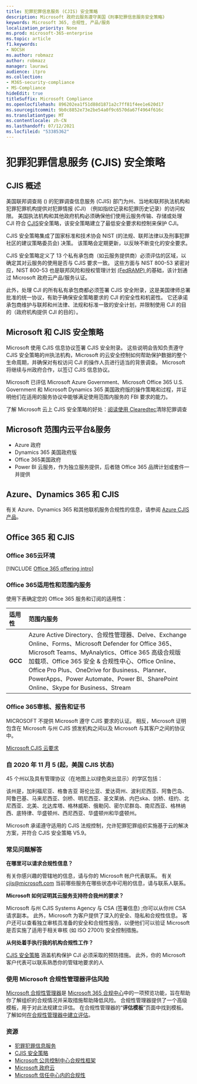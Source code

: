 ```yaml
---
title: 犯罪犯罪信息服务 (CJIS) 安全策略
description: Microsoft 政府云服务遵守美国《刑事犯罪信息服务安全策略》
keywords: Microsoft 365, 合规性, 产品/服务
localization_priority: None
ms.prod: microsoft-365-enterprise
ms.topic: article
f1.keywords:
- NOCSH
ms.author: robmazz
author: robmazz
manager: laurawi
audience: itpro
ms.collection:
- M365-security-compliance
- MS-Compliance
hideEdit: true
titleSuffix: Microsoft Compliance
ms.openlocfilehash: 896202ea1f51d88d1871a2c7ff81f4ee1e620d17
ms.sourcegitcommit: 9b0c8852e73e2be54a0f9c6570da67f4964f616c
ms.translationtype: MT
ms.contentlocale: zh-CN
ms.lasthandoff: 07/12/2021
ms.locfileid: "53385362"
---
```

# <a name="criminal-justice-information-services-cjis-security-policy"></a>犯罪犯罪信息服务 (CJIS) 安全策略

## <a name="cjis-overview"></a>CJIS 概述

美国联邦调查局 () 的犯罪调查信息服务 (CJIS) 部门为州、当地和联邦执法机构和犯罪犯罪机构提供对犯罪情报 (CJI) （例如指纹记录和犯罪历史记录）的访问权限。 美国执法机构和其他政府机构必须确保他们使用云服务传输、存储或处理 CJI 符合 [CJIS](https://aka.ms/cjis-security-policy)安全策略，该安全策略建立了最低安全要求和控制来保护 CJI。

CJIS 安全策略集成了国家标准和技术协会 NIST (的法规、联邦法律以及刑事犯罪社区的建议策略委员会) 决策。 该策略会定期更新，以反映不断变化的安全要求。

CJIS 安全策略定义了 13 个私有承包商（如云服务提供商）必须评估的区域，以确定其对云服务的使用是否与 CJIS 要求一致。 这些方面与 NIST 800-53 紧密对应，NIST 800-53 也是联邦风险和授权管理计划 [ (FedRAMP) ](offering-FedRAMP.md)的基础，该计划通过 Microsoft 政府云产品/服务认证。

此外，处理 CJI 的所有私有承包商都必须签署 CJIS 安全附录，这是美国律师总署批准的统一协议，有助于确保安全策略要求的 CJI 的安全性和机密性。 它还承诺承包商维护与联邦和州法律、法规和标准一致的安全计划，并限制使用 CJI 的目的（政府机构提供 CJI 的目的）。

## <a name="microsoft-and-cjis-security-policy"></a>Microsoft 和 CJIS 安全策略

Microsoft 使用 CJIS 信息协议签署 CJIS 安全附录。 这些说明会告知负责遵守 CJIS 安全策略的州执法机构，Microsoft 的云安全控制如何帮助保护数据的整个生命周期，并确保对有权访问 CJI 的操作人员进行适当的背景调查。 Microsoft 将继续与州政府合作，以签订 CJIS 信息协议。

Microsoft 已评估 Microsoft Azure Government、Microsoft Office 365 U.S. Government 和 Microsoft Dynamics 365 美国政府版的操作策略和过程，并证明他们在适用的服务协议中能够满足使用范围内服务的 FBI 要求的能力。

了解 Microsoft 云上 CJIS 安全策略的好处：[阅读使用 Clearedtec](https://customers.microsoft.com/story/genetec)清除犯罪调查

## <a name="microsoft-in-scope-cloud-platforms--services"></a>Microsoft 范围内云平台&服务

- Azure 政府
- Dynamics 365 美国政府版
- Office 365美国政府
- Power BI 云服务，作为独立服务提供，后者随 Office 365 品牌计划或套件一并提供

## <a name="azure-dynamics-365-and-cjis"></a>Azure、Dynamics 365 和 CJIS

有关 Azure、Dynamics 365 和其他联机服务合规性的信息，请参阅 [Azure CJIS 产品](/azure/compliance/offerings/offering-cjis)。

## <a name="office-365-and-cjis"></a>Office 365 和 CJIS

### <a name="office-365-cloud-environments"></a>Office 365云环境

[!INCLUDE [Office 365 offering intro](../includes/o365-offering-introduction.md)]

### <a name="office-365-applicability-and-in-scope-services"></a>Office 365适用性和范围内服务

使用下表确定您的 Office 365 服务和订阅的适用性：

| **适用性** | **范围内服务** |
|:------------------|:----------------------|
| **GCC** | Azure Active Directory、合规性管理器、Delve、Exchange Online、Forms、Microsoft Defender for Office 365、Microsoft Teams、MyAnalytics、Office 365 高级合规版 加载项、Office 365 安全 & 合规性中心、Office Online、Office Pro Plus、OneDrive for Business、Planner、PowerApps、Power Automate、Power BI、SharePoint Online、Skype for Business、Stream |

### <a name="office-365-audits-reports-and-certificates"></a>Office 365审核、报告和证书

MICROSOFT 不提供 Microsoft 遵守 CJIS 要求的认证。 相反，Microsoft 证明包含在 Microsoft 与州 CJIS 颁发机构之间以及 Microsoft 与其客户之间的协议中。

[Microsoft CJIS 云要求](https://aka.ms/MicrosoftCJISCloudRequirements)

### <a name="cjis-status-in-the-united-states-current-as-of-1152020"></a>自 2020 年 11 月 5 (起，美国 CJIS 状态) 

45 个州以及具有管理协议（在地图上以绿色突出显示）的学区包括：

该州是，加利福尼亚、格鲁吉亚 哥伦比亚、爱达荷州、波利尼西亚、阿鲁巴岛、阿鲁巴基、马来尼西亚、剑桥、明尼西亚、圣文莱纳、内巴ska、剑桥、纽约、北尼西亚、北美、北达库塔、格林威斯、俄勒冈、密尔尼群岛、南尼西亚、格林纳西、底特律、华盛顿州、西尼西亚、华盛顿州和华盛顿州。

Microsoft 承诺遵守适用的 CJIS 法规控制，允许犯罪犯罪组织实施基于云的解决方案，并符合 CJIS 安全策略 V5.9。

### <a name="frequently-asked-questions"></a>常见问题解答

**在哪里可以请求合规性信息？**

有关你感兴趣的管辖地的信息，请与你的 Microsoft 帐户代表联系。 有关 <cjis@microsoft.com> 当前哪些服务在哪些状态中可用的信息，请与联系人联系。

**Microsoft 如何证明其云服务支持符合我州的要求？**

Microsoft 与州 CJIS Systems Agency 与 CSA (签署信息) ;你可以从你州 CSA 请求副本。 此外，Microsoft 为客户提供了深入的安全、隐私和合规性信息。 客户还可以查看独立审核员准备的安全和合规性报告，以便他们可以验证 Microsoft 是否实施了适用于相关审核 (如 ISO 27001) 安全控制措施。

**从何处着手执行我的机构合规性工作？**

[CJIS 安全策略](https://aka.ms/cjis-security-policy) 涵盖机构保护 CJI 必须采取的预防措施。 此外，你的 Microsoft 客户代表可以联系熟悉你的管辖地要求的人

### <a name="use-microsoft-compliance-manager-to-assess-your-risk"></a>使用 Microsoft 合规性管理器评估风险

[Microsoft 合规性管理器](/microsoft-365/compliance/compliance-manager)是 [Microsoft 365 合规中心](/microsoft-365/compliance/microsoft-365-compliance-center)中的一项预览功能，旨在帮助你了解组织的合规情况并采取措施帮助降低风险。 合规性管理器提供了一个高级模板，用于对此法规建立评估。 在合规性管理器的“**评估模板**”页面中找到模板。 了解如何[在合规性管理器中建立评估](/microsoft-365/compliance/compliance-manager-assessments)。

### <a name="resources"></a>资源

- [犯罪犯罪信息服务](https://aka.ms/cjis)
- [CJIS 安全策略](https://aka.ms/cjis-security-policy)
- [Microsoft 公共控制中心合规性框架](https://www.microsoft.com/trustcenter/common-controls-hub)
- [Microsoft 政府云](https://go.microsoft.com/fwlink/?linkid=2087246)
- [Microsoft 信任中心内的合规性](https://www.microsoft.com/trust-center/compliance/compliance-overview)

